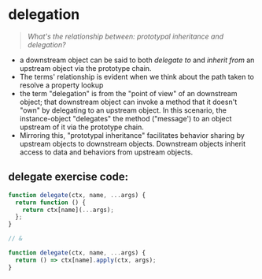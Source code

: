 # delegation


> _What's the relationship between: prototypal inheritance and delegation?_

- a downstream object can be said to both _delegate to_ and _inherit from_ an upstream object via the prototype chain.
- The terms' relationship is evident when we think about the path taken to resolve a property lookup
- the term "delegation" is from the "point of view" of an downstream object; that downstream object can invoke a method that it doesn't "own" by delegating to an upstream object. In this scenario, the instance-object "delegates" the method ("message') to an object upstream of it via the prototype chain.
- Mirroring this, "prototypal inheritance" facilitates behavior sharing by upstream objects to downstream objects. Downstream objects inherit access to data and behaviors from upstream objects.

## delegate exercise code:

```jsx
function delegate(ctx, name, ...args) {
  return function () {
    return ctx[name](...args);
  };
}

// &

function delegate(ctx, name, ...args) {
  return () => ctx[name].apply(ctx, args);
}
```
